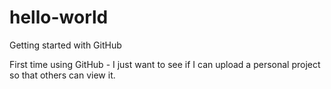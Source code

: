 # hello-world
Getting started with GitHub

First time using GitHub - I just want to see if I can upload a personal project so that others can view it.
